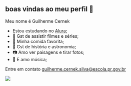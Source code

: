 ## boas vindas ao meu perfil 🦊

Meu nome é Guilherme Cernek

- Estou estudando no [Alura](https//www.alura.com.br);
- 🌹 Gst de assistir filmes e séries;
- 🌭 Minha comida favorita;
- 📖 Gst de história e astronomia;
- 📷 Amo ver paisagens e tirar fotos;
- 🎵 E amo música;

Entre em contato
guilherme.cernek.silva@escola.pr.gov.br

![](https://media1.tenor.com/m/dVLYqhh9N0cAAAAd/pokemon-sleep.gif)
